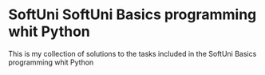 # SoftUni SoftUni Basics programming whit Python
This is my collection of solutions to the tasks included in the SoftUni Basics programming whit Python
